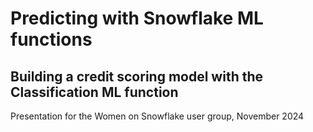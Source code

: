 # Predicting with Snowflake ML functions
## Building a credit scoring model with the Classification ML function
Presentation for the Women on Snowflake user group, November 2024
